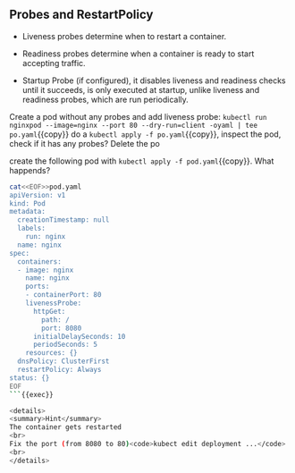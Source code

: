 ## Probes and RestartPolicy

* Liveness probes determine when to restart a container.

* Readiness probes determine when a container is ready to start accepting traffic.

* Startup Probe (if configured), it disables liveness and readiness checks until it succeeds, is only executed at startup, unlike liveness and readiness probes, which are run periodically.

Create a pod without any probes and add liveness probe: `kubectl run nginxpod --image=nginx --port 80 --dry-run=client -oyaml | tee  po.yaml`{{copy}} do a `kubectl apply -f po.yaml`{{copy}}, inspect the pod, check if it has any probes? Delete the po

create the following pod with `kubectl apply -f pod.yaml`{{copy}}. What happends?

```bash
cat<<EOF>>pod.yaml
apiVersion: v1
kind: Pod
metadata:
  creationTimestamp: null
  labels:
    run: nginx
  name: nginx
spec:
  containers:
  - image: nginx
    name: nginx
    ports:
    - containerPort: 80
    livenessProbe:
      httpGet:
        path: /
        port: 8080
      initialDelaySeconds: 10
      periodSeconds: 5
    resources: {}
  dnsPolicy: ClusterFirst
  restartPolicy: Always
status: {}
EOF
```{{exec}}

<details>
<summary>Hint</summary>
The container gets restarted 
<br>
Fix the port (from 8080 to 80)<code>kubect edit deployment ...</code>
<br>
</details>

